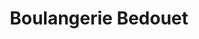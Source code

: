 ---
title: "Boulangerie Bedouet"
url: /sainte-genevieve-des-bois/boulangerie-bedouet/
shop: boulangerie
---